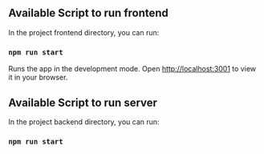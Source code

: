
## Available Script to run frontend

In the project frontend directory, you can run:

### `npm run start`
Runs the app in the development mode.
Open [http://localhost:3001](http://localhost:3001) to view it in your browser.


## Available Script to run server

In the project backend directory, you can run:

### `npm run start`